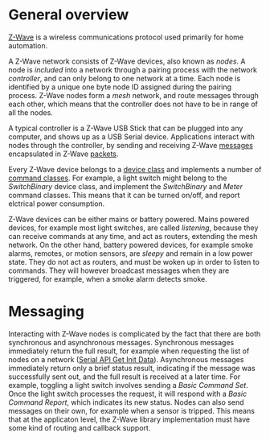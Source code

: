 # General overview

[Z-Wave](https://en.wikipedia.org/wiki/Z-Wave) is a wireless communications protocol used primarily for home automation.

A Z-Wave network consists of Z-Wave devices, also known as *nodes*. A node is *included* into a network through a pairing process with the network *controller*, and can only belong to one network at a time. Each node is identified by a unique one byte node ID assigned during the pairing process. Z-Wave nodes form a *mesh* network, and route messages through each other, which means that the controller does not have to be in range of all the nodes.

A typical controller is a Z-Wave USB Stick that can be plugged into any computer, and shows up as a USB Serial device. Applications interact with nodes through the controller, by sending and receiving Z-Wave [messages](message/format) encapsulated in Z-Wave [packets](packet/format).

Every Z-Wave device belongs to a [device class](device/classes) and implements a number of [command classes](command/classes). For example, a light switch might belong to the *SwitchBinary* device class, and implement the *SwitchBinary* and *Meter* command classes. This means that it can be turned on/off, and report elctrical power consumption.

Z-Wave devices can be either mains or battery powered. Mains powered devices, for example most light switches, are called *listening*, because they can receive commands at any time, and act as routers, extending the mesh network. On the other hand, battery powered devices, for example smoke alarms, remotes, or motion sensors, are *sleepy* and remain in a low power state. They do not act as routers, and must be woken up in order to listen to commands. They will however broadcast messages when they are triggered, for example, when a smoke alarm detects smoke.

# Messaging

Interacting with Z-Wave nodes is complicated by the fact that there are both synchronous and asynchronous messages. Synchronous messages immediately return the full result, for example when requesting the list of nodes on a network ([Serial API Get Init Data](message/controller/#serial-api-get-init-data-0x02)). Asynchronous messages immediately return only a brief status result, indicating if the message was successfully sent out, and the full result is received at a later time. For example, toggling a light switch involves sending a *Basic Command Set*. Once the light switch processes the request, it will respond with a *Basic Command Report*, which indicates its new status. Nodes can also send messages on their own, for example when a sensor is tripped. This means that at the applicaton level, the Z-Wave library implementation must have some kind of routing and callback support.